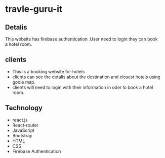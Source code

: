 # travle-guru-it

## Detalis
This website has firebase authentication .User need to login they can book a hotel room.

## clients
- This is a booking website for hotels 
- clients can see the detalis about the destination and closest hotels using goole map.
- clients will need to login with their information in oder to book a hotel room.

## Technology 
- react.js
- React-router
- JavaScript
- Bootstrap 
- HTML
- CSS
- Firebase Authentication
